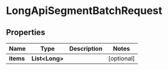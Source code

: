 

# LongApiSegmentBatchRequest


## Properties

Name | Type | Description | Notes
------------ | ------------- | ------------- | -------------
**items** | **List&lt;Long&gt;** |  |  [optional]



